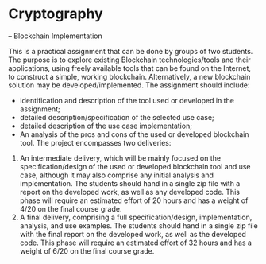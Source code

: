 # Cryptography

– Blockchain Implementation

This is a practical assignment that can be done by groups of two students. The purpose is to
explore existing Blockchain technologies/tools and their applications, using freely available
tools that can be found on the Internet, to construct a simple, working blockchain.
Alternatively, a new blockchain solution may be developed/implemented. The assignment
should include:
- identification and description of the tool used or developed in the assignment;
- detailed description/specification of the selected use case;
- detailed description of the use case implementation;
- An analysis of the pros and cons of the used or developed blockchain tool.
The project encompasses two deliveries:
1. An intermediate delivery, which will be mainly focused on the specification/design
of the used or developed blockchain tool and use case, although it may also
comprise any initial analysis and implementation. The students should hand in a
single zip file with a report on the developed work, as well as any developed code.
This phase will require an estimated effort of 20 hours and has a weight of 4/20 on
the final course grade.
2. A final delivery, comprising a full specification/design, implementation, analysis, and
use examples. The students should hand in a single zip file with the final report on
the developed work, as well as the developed code. This phase will require an
estimated effort of 32 hours and has a weight of 6/20 on the final course grade.
